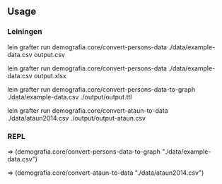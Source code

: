 ## Usage

### Leiningen

lein grafter run demografia.core/convert-persons-data ./data/example-data.csv output.csv

lein grafter run demografia.core/convert-persons-data ./data/example-data.csv output.xlsx

lein grafter run demografia.core/convert-persons-data-to-graph ./data/example-data.csv ./output/output.ttl

lein grafter run demografia.core/convert-ataun-to-data ./data/ataun2014.csv ./output/output-ataun.csv

### REPL

=> (demografia.core/convert-persons-data-to-graph "./data/example-data.csv")

=> (demografia.core/convert-ataun-to-data "./data/ataun2014.csv")




